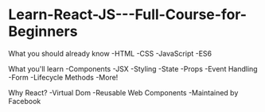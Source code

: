 # Learn-React-JS---Full-Course-for-Beginners

What you should already know
-HTML
-CSS
-JavaScript
-ES6

What you'll learn
-Components
-JSX
-Styling
-State
-Props
-Event Handling
-Form
-Lifecycle Methods
-More!

Why React?
-Virtual Dom
-Reusable Web Components
-Maintained by Facebook
